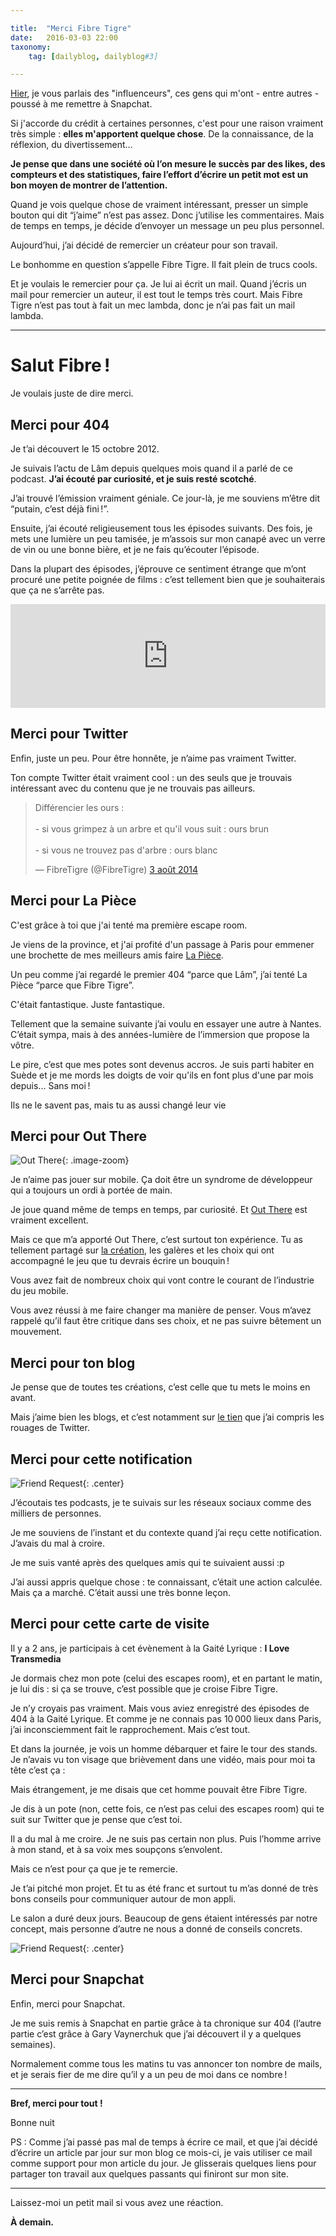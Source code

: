 ```yaml
---

title:  "Merci Fibre Tigre"
date:   2016-03-03 22:00
taxonomy:
    tag: [dailyblog, dailyblog#3]

---
```


[Hier](/snapchat/), je vous parlais des "influenceurs", ces gens qui m'ont - entre autres - poussé à me remettre à Snapchat. 

Si j'accorde du crédit à certaines personnes, c'est pour une raison vraiment très simple : **elles m'apportent quelque chose**. De la connaissance, de la réflexion, du divertissement...

**Je pense que dans une société où l’on mesure le succès par des likes, des compteurs et des statistiques, faire l’effort d’écrire un petit mot est un bon moyen de montrer de l’attention.**

Quand je vois quelque chose de vraiment intéressant, presser un simple bouton qui dit “j’aime” n’est pas assez. Donc j’utilise les commentaires. Mais de temps en temps, je décide d’envoyer un message un peu plus personnel.

Aujourd’hui, j’ai décidé de remercier un créateur pour son travail.

Le bonhomme en question s’appelle Fibre Tigre. Il fait plein de trucs cools.

Et je voulais le remercier pour ça. Je lui ai écrit un mail. Quand j’écris un mail pour remercier un auteur, il est tout le temps très court. Mais Fibre Tigre n’est pas tout à fait un mec lambda, donc je n’ai pas fait un mail lambda.

___

# Salut Fibre !

Je voulais juste de dire merci. 

## Merci pour 404

Je t’ai découvert le 15 octobre 2012. 

Je suivais l’actu de Lâm depuis quelques mois quand il a parlé de ce podcast. **J’ai écouté par curiosité, et je suis resté scotché**.

J’ai trouvé l’émission vraiment géniale. Ce jour-là, je me souviens m’être dit “putain, c’est déjà fini !”.

Ensuite, j’ai écouté religieusement tous les épisodes suivants. Des fois, je mets une lumière un peu tamisée, je m’assois sur mon canapé avec un verre de vin ou une bonne bière, et je ne fais qu’écouter l’épisode.

Dans la plupart des épisodes, j’éprouve ce sentiment étrange que m’ont procuré une petite poignée de films : c’est tellement bien que je souhaiterais que ça ne s’arrête pas.

<iframe width="100%" height="166" scrolling="no" frameborder="no" src="https://w.soundcloud.com/player/?url=https%3A//api.soundcloud.com/tracks/63494846&amp;color=0689b1&amp;auto_play=false&amp;hide_related=false&amp;show_comments=true&amp;show_user=true&amp;show_reposts=false"></iframe>

## Merci pour Twitter

Enfin, juste un peu. Pour être honnête, je n’aime pas vraiment Twitter. 

Ton compte Twitter était vraiment cool : un des seuls que je trouvais intéressant avec du contenu que je ne trouvais pas ailleurs.

<blockquote class="twitter-tweet" data-lang="fr"><p lang="fr" dir="ltr">Différencier les ours :<br><br>- si vous grimpez à un arbre et qu&#39;il vous suit : ours brun<br><br>- si vous ne trouvez pas d&#39;arbre : ours blanc</p>&mdash; FibreTigre (@FibreTigre) <a href="https://twitter.com/FibreTigre/status/495902853584928769">3 août 2014</a></blockquote>

<script async src="//platform.twitter.com/widgets.js" charset="utf-8"></script>

## Merci pour La Pièce

C'est grâce à toi que j'ai tenté ma première escape room. 

Je viens de la province, et j'ai profité d'un passage à Paris pour emmener une brochette de mes meilleurs amis faire [La Pièce](http://www.lapiece.com). 

Un peu comme j’ai regardé le premier 404 “parce que Lâm”, j’ai tenté La Pièce “parce que Fibre Tigre”.

C'était fantastique. Juste fantastique.

Tellement que la semaine suivante j’ai voulu en essayer une autre à Nantes. C’était sympa, mais à des années-lumière de l’immersion que propose la vôtre. 

Le pire, c’est que mes potes sont devenus accros. Je suis parti habiter en Suède et je me mords les doigts de voir qu'ils en font plus d'une par mois depuis... Sans moi !

Ils ne le savent pas, mais tu as aussi changé leur vie 

## Merci pour Out There


![Out There](/assets/images/out-there.jpg){: .image-zoom}

Je n’aime pas jouer sur mobile. Ça doit être un syndrome de développeur qui a toujours un ordi à portée de main. 

Je joue quand même de temps en temps, par curiosité. Et [Out There](http://www.outtheregame.com) est vraiment excellent.

Mais ce que m’a apporté Out There, c’est surtout ton expérience. Tu as tellement partagé sur [la création](http://www.ulyces.co/fibretigre/carnet-de-bord-de-out-there/), les galères et les choix qui ont accompagné le jeu que tu devrais écrire un bouquin !

Vous avez fait de nombreux choix qui vont contre le courant de l’industrie du jeu mobile. 

Vous avez réussi à me faire changer ma manière de penser. Vous m’avez rappelé qu’il faut être critique dans ses choix, et ne pas suivre bêtement un mouvement.

## Merci pour ton blog

Je pense que de toutes tes créations, c’est celle que tu mets le moins en avant. 

Mais j’aime bien les blogs, et c’est notamment sur [le tien](http://fibretigre.blogspot.com) que j’ai compris les rouages de Twitter.

## Merci pour cette notification 

![Friend Request](/assets/images/friend-request.jpg){: .center}

J’écoutais tes podcasts, je te suivais sur les réseaux sociaux comme des milliers de personnes.

Je me souviens de l’instant et du contexte quand j’ai reçu cette notification. J’avais du mal à croire.

Je me suis vanté après des quelques amis qui te suivaient aussi :p

J’ai aussi appris quelque chose : te connaissant, c’était une action calculée. Mais ça a marché. C’était aussi une très bonne leçon.

## Merci pour cette carte de visite


Il y a 2 ans, je participais à cet évènement à la Gaité Lyrique : **I Love Transmedia**

Je dormais chez mon pote (celui des escapes room), et en partant le matin, je lui dis : si ça se trouve, c’est possible que je croise Fibre Tigre.

Je n’y croyais pas vraiment. Mais vous aviez enregistré des épisodes de 404 à la Gaité Lyrique. Et comme je ne connais pas 10 000 lieux dans Paris, j’ai inconsciemment fait le rapprochement. Mais c’est tout.

Et dans la journée, je vois un homme débarquer et faire le tour des stands. Je n’avais vu ton visage que brièvement dans une vidéo, mais pour moi ta tête c’est ça :

Mais étrangement, je me disais que cet homme pouvait être Fibre Tigre.

Je dis à un pote (non, cette fois, ce n’est pas celui des escapes room) qui te suit sur Twitter que je pense que c’est toi.

Il a du mal à me croire. Je ne suis pas certain non plus. Puis l’homme arrive à mon stand, et à sa voix mes soupçons s’envolent. 

Mais ce n’est pour ça que je te remercie. 

Je t’ai pitché mon projet. Et tu as été franc et surtout tu m’as donné de très bons conseils pour communiquer autour de mon appli.

Le salon a duré deux jours. Beaucoup de gens étaient intéressés par notre concept, mais personne d’autre ne nous a donné de conseils concrets.

![Friend Request](/assets/images/carte-visite.jpg){: .center}

## Merci pour Snapchat

Enfin, merci pour Snapchat.

Je me suis remis à Snapchat en partie grâce à ta chronique sur 404 (l’autre partie c’est grâce à Gary Vaynerchuk que j’ai découvert il y a quelques semaines).

Normalement comme tous les matins tu vas annoncer ton nombre de mails, et je serais fier de me dire qu’il y a un peu de moi dans ce nombre !

---

**Bref, merci pour tout !**

Bonne nuit

PS : Comme j’ai passé pas mal de temps à écrire ce mail, et que j’ai décidé d’écrire un article par jour sur mon blog ce mois-ci, je vais utiliser ce mail comme support pour mon article du jour. Je glisserais quelques liens pour partager ton travail aux quelques passants qui finiront sur mon site.

___

Laissez-moi un petit mail si vous avez une réaction.

**À demain.**


